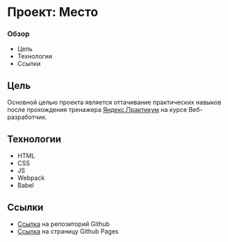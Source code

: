 # Проект: Место

### Обзор

* Цель
* Технологии
* Ссылки

## Цель

Основной целью проекта является оттачивание практических навыков после прохождения тренажера [Яндекс.Практикум](https://practicum.yandex.ru) на курсе Веб-разработчик.

## Технологии
* HTML
* CSS
* JS
* Webpack
* Babel


## Ссылки

* [Ссылка](https://github.com/max-ermilov/mesto) на репозиторий Github
* [Ссылка](https://max-ermilov.github.io/mesto/) на страницу Github Pages


